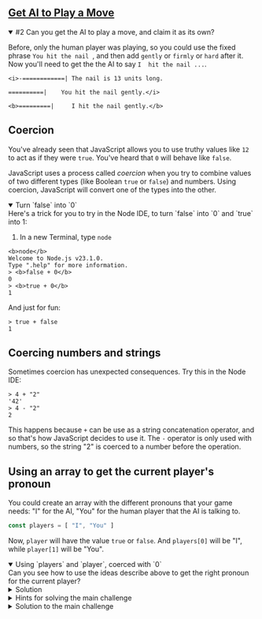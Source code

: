 <!-- Get AI to Play a Move -->
<section
  id="get-ai-to-play-a-move"
  aria-labelledby="get-ai-to-play-a-move"
  data-item="Get AI to Play a Move"
>
  <h2><a href="#get-ai-to-play-a-move">Get AI to Play a Move</a></h2>
  
<details class="challenge" open>
<summary>#2 Can you get the AI to play a move, and claim it as its own?</summary>

Before, only the human player was playing, so you could use the fixed phrase `You hit the nail `, and then add `gently` or `firmly` or `hard` after it. Now you'll need to get the the AI to say `I  hit the nail ...`.

```tex-w
<i>-============| The nail is 13 units long.

==========|    You hit the nail gently.</i>

<b>=========|     I hit the nail gently.</b>
```
</details>

## Coercion

You've already seen that JavaScript allows you to use truthy values like `12` to act as if they were `true`. You've heard that `0` will behave like `false`.

JavaScript uses a process called _coercion_ when you try to combine values of two different types (like Boolean `true` or `false`) and numbers. Using coercion, JavaScript will convert one of the types into the other.

<details class="sandbox" open>
<summary>Turn `false` into `0`</summary>
Here's a trick for you to try in the Node IDE, to turn `false` into `0` and `true` into 1:

1. In a new Terminal, type `node`

```tex-w
<b>node</b>
Welcome to Node.js v23.1.0.
Type ".help" for more information.
> <b>false + 0</b>
0
> <b>true + 0</b>
1
```

And just for fun:

```tex-w
> true + false
1
```

## Coercing numbers and strings

Sometimes coercion has unexpected consequences. Try this in the Node IDE:

```tex-w
> 4 + "2"
'42'
> 4 - "2"
2
```
This happens because `+` can be use as a string concatenation operator, and so that's how JavaScript decides to use it. The `-` operator is only used with numbers, so the string "2" is coerced to a number before the operation.

</details>

## Using an array to get the current player's pronoun

You could create an array with the different pronouns that your game needs: "I" for the AI, "You" for the human player that the AI is talking to.

```javascript
const players = [ "I", "You" ]
```

Now, `player` will have the value `true` or `false`. And `players[0]` will be "I", while `player[1]` will be "You".

<details class="challenge" open>
<summary>Using `players` and `player`, coerced with `0`</summary>
Can you see how to use the ideas describe above to get the right pronoun for the current player?

<details class="solution">
<summary>Solution</summary>

You can test this your solution in the Node IDE:

```tex-w
<b>node</b>
Welcome to Node.js v23.1.0.
Type ".help" for more information.
> <b>players = [ "I", "You" ]</b>
[ 'I', 'You' ]
> <b>player = true</b>
true
> <b>players[player + 0] + " hit the nail"</b>
'You hit the nail'
> <b>player = false</b>
false
> <b>players[player + 0] + " hit the nail"</b>
'I hit the nail'
```

</details>
</details>

<details class="hint">
<summary>Hints for solving the main challenge</summary>
1. You can create an array called `players` with the value [ "I", "You" ]
2. You can change your current `hit` string to ` hit the nail `
3. You can use...
   ```javascript
   prompt = players[player + 0] + hit + strength[index] + "."
   ```
   ... to generate a prompt that will work for either player.
4. Should you move this code from where it is to a better place?
5. Currently, `index` is declared as a constant in the `if (player) { ... }` block, so it is not available outside that block. Can you declare it with `let` outside the `if` statement altogether?
6. When the AI chooses a value for `force`, you will need to use an adjusted value of `index` to get the correct word from the `strengths` array.  
7. For now, you can make the AI use a `force` of `1` every time.

</details>



<details class="solution">
<summary>Solution to the main challenge</summary>

```javascript-
<i>const {
  keyInYN,
  keyInSelect
} = require('readline-sync')

const rules = `Let's knock a nail into this computer!

* Each player takes a turn to hit the nail once.
* A player can hit the nail in one of three ways:
  gently, firmly, hard.
* Depending on the force used, the nail will be
  driven more or less deeply into the Terminal.
* The player who knocks the nail all the way in
  is the winner.

Are you ready?
`
const whoStarts = `If you want to start, type Y.
If you want me to start press any other key. `
const nailIs    = "The nail is "
const long      = " units long."
const clear     = "\x1B[1A\x1B[K"
const strength  = [
  'gently',
  'firmly',
  'hard'
]
const question = 'How hard do you plan to hit?'
const players  = [ "I", "You" ]
const hit      = " hit the nail "
const win      = `
You win!
`
const endGame  = `Thanks for playing!
`

const initial = 12 + Math.floor(Math.random() * 4)
let length    = initial
let toDelete  = 14
let prompt    = nailIs + length + long
let started   = false
</i><b>let index</b><i>
let force
let nail

console.log(rules)
let player = keyInYN(whoStarts)

while (length > 0) {
  if (!started) {
    nail = "-" + "=".repeat(length - 1) + "|"
  } else {
    nail = "=".repeat(length) + "|"
  }

  console.log(clear.repeat(toDelete))
  console.log(nail, prompt)

  if (player) { // it's the human player's turn
    </i><b>index = keyInSelect(strength, question)</b><i>
    if (index < 0) {
      console.log(clear.repeat(toDelete))
      console.log(endGame)
      process.exit()
    }
    force = Math.min(index + 1, length)
    toDelete = 7
  } else { // it's the AI's turn to play
    toDelete = 0
    </i><b>force = 1
    index = 0</b><i>
  }

  </i><b>prompt = " ".repeat(initial - length + force)
         + players[player + 0] + hit + strength[index] + "."</b><i>

  length = length - force
  started = true
  player = !player
}

console.log(clear.repeat(toDelete))
console.log("|", prompt)
console.log(win)</i>
```
</details>
</section>